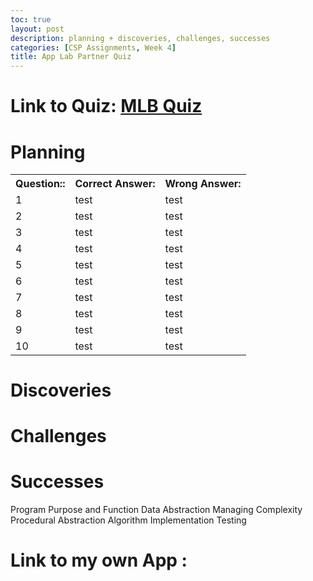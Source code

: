 ```yaml
---
toc: true
layout: post
description: planning + discoveries, challenges, successes
categories: [CSP Assignments, Week 4]
title: App Lab Partner Quiz
---
```


# **Link to Quiz**: [MLB Quiz](https://studio.code.org/projects/applab/J-lBx4h4v1k3OqyW71ciH1YEPZZQtRH2tGEAmyO9CI8/view)

# **Planning**
<table>
    <tr>
        <th>Question::</th>
        <th>Correct Answer:</th>
        <th>Wrong Answer:</th>
    </tr>
    <tr>
        <td>1</td>
        <td>test</td>
        <td>test</td>
    </tr>
    <tr>
        <td>2</td>
        <td>test</td>
        <td>test</td>
    </tr>
    <tr>
        <td>3</td>
        <td>test</td>
        <td>test</td>
    </tr>
        <tr>
        <td>4</td>
        <td>test</td>
        <td>test</td>
    </tr>
    <tr>
        <td>5</td>
        <td>test</td>
        <td>test</td>
    </tr>
    <tr>
        <td>6</td>
        <td>test</td>
        <td>test</td>
    <tr>
        <tr>
        <td>7</td>
        <td>test</td>
        <td>test</td>
    </tr>
        <tr>
        <td>8</td>
        <td>test</td>
        <td>test</td>
    </tr>
    <tr>
        <td>9</td>
        <td>test</td>
        <td>test</td>
    </tr>
    <tr>
        <td>10</td>
        <td>test</td>
        <td>test</td>
    <tr>
</table>

# **Discoveries**

# **Challenges**

# **Successes**

Program Purpose and Function
Data Abstraction
Managing Complexity
Procedural Abstraction
Algorithm Implementation
Testing
# **Link to my own App** : 
